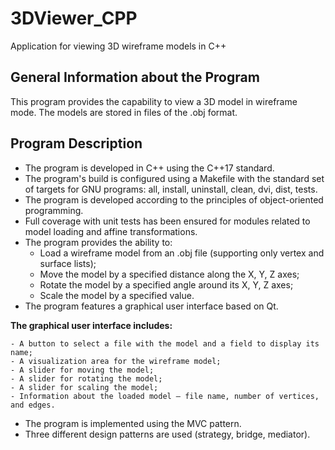 # 3DViewer_CPP
Application for viewing 3D wireframe models in C++

## General Information about the Program

This program provides the capability to view a 3D model in wireframe mode. The models are stored in files of the .obj format.

## Program Description

- The program is developed in C++ using the C++17 standard.
- The program's build is configured using a Makefile with the standard set of targets for GNU programs: all, install, uninstall, clean, dvi, dist, tests.
- The program is developed according to the principles of object-oriented programming.
- Full coverage with unit tests has been ensured for modules related to model loading and affine transformations.
- The program provides the ability to:
    - Load a wireframe model from an .obj file (supporting only vertex and surface lists);
    - Move the model by a specified distance along the X, Y, Z axes;
    - Rotate the model by a specified angle around its X, Y, Z axes;
    - Scale the model by a specified value.
- The program features a graphical user interface based on Qt.

**The graphical user interface includes:**

    - A button to select a file with the model and a field to display its name;
    - A visualization area for the wireframe model;
    - A slider for moving the model;
    - A slider for rotating the model;
    - A slider for scaling the model;
    - Information about the loaded model — file name, number of vertices, and edges.

- The program is implemented using the MVC pattern.
- Three different design patterns are used (strategy, bridge, mediator).
